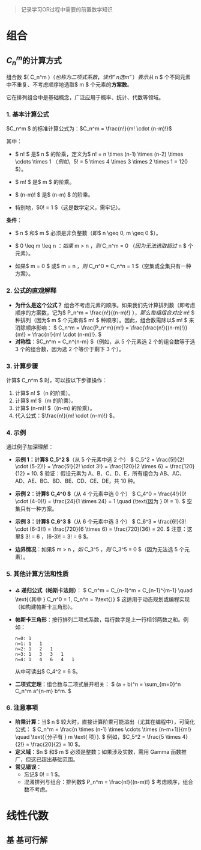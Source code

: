 > 记录学习OR过程中需要的前置数学知识

# 组合

## $C_n^m$的计算方式

组合数 $( C_n^m $)（也称为二项式系数，读作“n 选 m”）表示从$ n $ 个不同元素中不重复、不考虑顺序地选取$ m $ 个元素的**方案数**。

它在排列组合中是基础概念，广泛应用于概率、统计、代数等领域。

### 1. **基本计算公式**
$C_n^m $ 的标准计算公式为：$C_n^m = \frac{n!}{m! \cdot (n-m)!}$

其中：

- $ n! $ 是$ n $ 的阶乘，定义为$ n! = n \times (n-1) \times (n-2) \times \cdots \times 1 $（例如，$5! = 5 \times 4 \times 3 \times 2 \times 1 = 120 $）。
- $ m! $ 是$ m $ 的阶乘。
- $ (n-m)! $ 是$ (n-m) $ 的阶乘。

- 特别地，$0! = 1 $（这是数学定义，需牢记）。

**条件**：

- $ n $ 和$ m $ 必须是非负整数（即$ n \geq 0, m \geq 0 $）。
- $ 0 \leq m \leq n $：如果$ m > n $，则$ C_n^m = 0 $（因为无法选取超过$ n $ 个元素）。

- 如果$ m = 0 $ 或$ m = n $，则$ C_n^0 = C_n^n = 1 $（空集或全集只有一种方案）。

### 2. **公式的直观解释**
- **为什么是这个公式？** 组合不考虑元素的顺序。如果我们先计算排列数（即考虑顺序的方案数，记为$ P_n^m = \frac{n!}{(n-m)!} $），那么每组组合对应$ m! $ 种排列（因为$ m $ 个元素有$ m! $ 种顺序）。因此，组合数需除以$ m! $ 来消除顺序影响：
  $
  C_n^m = \frac{P_n^m}{m!} = \frac{\frac{n!}{(n-m)!}}{m!} = \frac{n!}{m! \cdot (n-m)!}.
  $
- **对称性**：$C_n^m = C_n^{n-m} $（例如，从 5 个元素选 2 个的组合数等于选 3 个的组合数，因为选 2 个等价于剩下 3 个）。

### 3. **计算步骤**
计算$ C_n^m $ 时，可以按以下步骤操作：
1. 计算$ n! $（n 的阶乘）。
2. 计算$ m! $（m 的阶乘）。
3. 计算$ (n-m)! $（(n-m) 的阶乘）。
4. 代入公式：$\frac{n!}{m! \cdot (n-m)!} $。

### 4. **示例**
通过例子加深理解：

- **示例 1：计算$ C_5^2 $**（从 5 个元素中选 2 个）
  $
  C_5^2 = \frac{5!}{2! \cdot (5-2)!} = \frac{5!}{2! \cdot 3!} = \frac{120}{2 \times 6} = \frac{120}{12} = 10.
  $
  验证：假设元素为 A、B、C、D、E，所有组合为 AB、AC、AD、AE、BC、BD、BE、CD、CE、DE，共 10 种。

- **示例 2：计算$ C_4^0 $**（从 4 个元素中选 0 个）
  $
  C_4^0 = \frac{4!}{0! \cdot (4-0)!} = \frac{24}{1 \times 24} = 1 \quad (\text{因为 } 0! = 1).
  $
  空集只有一种方案。

- **示例 3：计算$ C_6^3 $**（从 6 个元素中选 3 个）
  $
  C_6^3 = \frac{6!}{3! \cdot (6-3)!} = \frac{720}{6 \times 6} = \frac{720}{36} = 20.
  $
  注意：这里$ 3! = 6 $，$(6-3)! = 3! = 6 $。

- **边界情况**：如果$ m > n $，如$ C_3^5 $，则$ C_3^5 = 0 $（因为无法选 5 个元素）。

### 5. **其他计算方法和性质**
- ⛳ **递归公式（帕斯卡法则）**：
  $
  C_n^m = C_{n-1}^m + C_{n-1}^{m-1} \quad \text{（其中 } C_n^0 = 1,  C_n^n = 1\text{）}
  $
  这适用于动态规划或编程实现（如构建帕斯卡三角形）。
- **帕斯卡三角形**：按行排列二项式系数，每行数字是上一行相邻两数之和。例如：
  
  ```
  n=0: 1
  n=1: 1   1
  n=2: 1   2   1
  n=3: 1   3   3   1
  n=4: 1   4   6   4   1
  ```
  从中可读出$ C_4^2 = 6 $。
  
- **二项式定理**：组合数与二项式展开相关：
  $
  (a + b)^n = \sum_{m=0}^n C_n^m a^{n-m} b^m.
  $

### 6. **注意事项**
- **阶乘计算**：当$ n $ 较大时，直接计算阶乘可能溢出（尤其在编程中），可简化公式：
  $
  C_n^m = \frac{n \times (n-1) \times \cdots \times (n-m+1)}{m!} \quad \text{（分子有 } m \text{ 项）}.
  $
  例如，$C_5^2 = \frac{5 \times 4}{2!} = \frac{20}{2} = 10 $。
- **定义域**：$n $ 和$ m $ 必须是整数；如果涉及实数，需用 Gamma 函数推广，但这已超出基础范围。
- **常见错误**：
  - 忘记$ 0! = 1 $。
  - 混淆排列与组合：排列数$ P_n^m = \frac{n!}{(n-m)!} $ 考虑顺序，组合数不考虑。





# 线性代数

## 基 基可行解